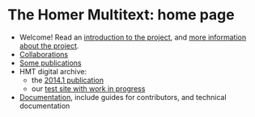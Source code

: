 # The Homer Multitext: home page

- Welcome!  Read an [introduction to the project](welcome.html),  and [more information about the project](about.html).
- [Collaborations](collaborations.html)
- [Some publications](publications.html)
- HMT digital archive:
    - the [2014.1 publication](http://amphoreus.hpcc.uh.edu/hmtdigital/)
    - our [test site with work in progress](http://beta.hpcc.uh.edu/tomcat/hmtdigital/)
- [Documentation](hmt-docs), include guides for contributors, and technical documentation
    
